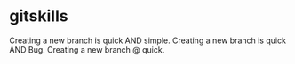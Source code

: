 # gitskills

Creating a new branch is quick AND simple.
Creating a new branch is quick AND Bug.
Creating a new branch @ quick.
